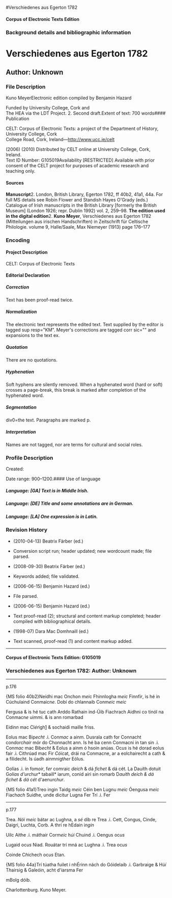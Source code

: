 

#Verschiedenes aus Egerton 1782


<!-- // 
 function footNote(link) {
 openpopup = window.open(link,"openpopup","width=512,height=128,left=256,top=256,resizable=no,scrollbars=1,menubar=1,statusbar=0,toolbar=0");
}
// -->



#### Corpus of Electronic Texts Edition


### Background details and bibliographic information


Verschiedenes aus Egerton 1782
==============================


Author: Unknown
---------------


### File Description

Kuno MeyerElectronic edition compiled by Benjamin Hazard

Funded by University College, Cork and  
The HEA via the LDT Project. 2. Second draft.Extent of text: 
700 words#### Publication


CELT: Corpus of Electronic Texts: a project of the Department of History, University College, Cork  
College Road, Cork, Ireland—http://www.ucc.ie/celt

 (2006) (2010) Distributed by CELT online at University College, Cork, Ireland.  
Text ID Number: G105019Availability [RESTRICTED] 
Available with prior consent of the CELT project for purposes of academic research and teaching only.


#### Sources


**Manuscript**2. London, British Library, Egerton 1782, ff 40b2, 41a1, 44a. For full MS details see Robin Flower and Standish Hayes O'Grady (eds.) Catalogue of Irish manuscripts in the British Library [formerly the British Museum] (London 1926; repr. Dublin 1992) vol. 2, 259–98.
**The edition used in the digital edition**2. **Kuno Meyer**, Verschiedenes aus Egerton 1782 (Mitteilungen aus irischen Handschriften) in Zeitschrift für Celtische Philologie. volume 9, Halle/Saale, Max Niemeyer (1913) page 176–177

### Encoding


#### Project Description


CELT: Corpus of Electronic Texts


#### Editorial Declaration


##### Correction


Text has been proof-read twice.


##### Normalization


The electronic text represents the edited text. Text supplied by the editor is tagged sup resp="KM". Meyer's corrections are tagged corr sic="" and expansions to the text ex.


##### Quotation


There are no quotations.


##### Hyphenation


Soft hyphens are silently removed. When a hyphenated word (hard or soft) crosses a page-break, this break is marked after completion of the hyphenated word.


##### Segmentation


div0=the text. Paragraphs are marked p.


##### Interpretation


Names are not tagged, nor are terms for cultural and social roles.


### Profile Description


Created: 

 Date range: 900–1200.#### Use of language


##### Language: [GA] Text is in Middle Irish.


##### Language: [DE] Title and some annotations are in German.


##### Language: [LA] One expression is in Latin.


### Revision History


* (2010-04-13) Beatrix Färber (ed.)

* Conversion script run; header updated; new wordcount made; file parsed.
* (2008-09-30) Beatrix Färber (ed.)

* Keywords added; file validated.
* (2006-06-15) Benjamin Hazard (ed.)

* File parsed.
* (2006-06-15) Benjamin Hazard (ed.)

* Text proof-read (2); structural and content markup completed; header compiled with bibliographical details.
* (1998-07) Dara Mac Domhnaill (ed.)

* Text scanned, proof-read (1) and content markup added.




---


#### Corpus of Electronic Texts Edition: G105019


### Verschiedenes aus Egerton 1782: Author: Unknown




---

p.176


{MS folio 40b2}Neídhi mac Onchon m*ei*c Fhinnlogha m*eic* Finnf*ir*, is hé in Cúchulaind Conmaicn*e*. Dobí do chlannaib Conm*eic* m*eic*

Fergusa & is hé tuc cath Arddo Rathain ind-Úib Fiachrach Aidhni co tinól na Conmacn*e* uimmi. & is ann romarbad

Eidin*n* mac Cl*ér*igh[1](javascript:footNote('G105019/note001.html')) & sochaidi maille friss.


Eolus mac Bip*echt* .i. Conm*ac* a ainm. Dusrala cath for Connacht condorc*hair* mór do Chonnacht ann. Is hé ba cenn Conmacni in tan sin .i. Conm*ac* mac Bib*echt* & Eolus a ainm ó hsoin anúas. Oc*us* is hé dorad eolus fair .i. Cithrúad mac Fir *Cóic*at, drái na Conmacne, ar a eolc*h*airecht a cath & a filidecht. Is úadh ainmnigt*her* Eólus.


Golías .i. in fom*oir*, f*er* comraic *deich* & dá *fichet* & dá cét. La Dauíth dotuit G*olias* *d'urc*hur* tabaill* iarum, conid airi sin romarb D*auíth* *deich & dá fichet & dá cét* d'aenurc*hur*.


{MS folio 41a1}Treo ingin Taidg m*eic* Céin ben Lugnu m*eic* Óengusa m*eic* Fiach*ach* Suidhe, unde dicitur Lugna Fer Trí .i. Fer





---

p.177




Trea. *Nói* m*eic* bátar ac Lughna, a *sé* díb re Trea .i. Cett, Congus, Cinde, Daigri, Luchta, Corb. A thrí re hEdain i*ngin*

Uilc Aithe .i. máthair Corm*eic* h*úi* Chuind .i. Oengus oc*us*

Lugaid oc*us* Niad. Rouátar trí mná ac Lughna .i. Trea oc*us*

Coinde C*h*ichech oc*us* Etan.


{MS folio 44a}Trí túatha fuilet i nhÉrinn nách do Góidelaib .i. Garbraige & Hú*í* T*h*airsig & Galeóin, acht d'íarsma Fer

mBolg dóib.


Charlottenburg. Kuno Meyer.









